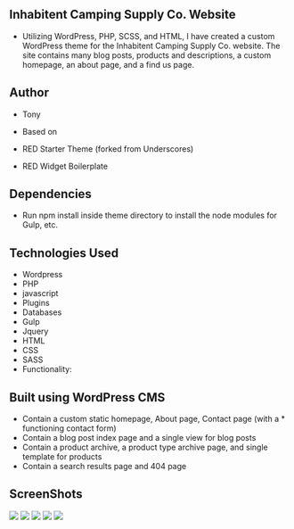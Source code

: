 ## Inhabitent Camping Supply Co. Website

* Utilizing WordPress, PHP, SCSS, and HTML, I have created a custom WordPress       theme for the Inhabitent Camping Supply Co. website.
 The site contains many blog posts, products and descriptions, a custom homepage, an about page, and a find us page.

## Author

* Tony

* Based on

* RED Starter Theme (forked from Underscores)
* RED Widget Boilerplate

## Dependencies

* Run npm install inside theme directory to install the node modules for Gulp, etc.

## Technologies Used

* Wordpress
* PHP
* javascript
* Plugins
* Databases
* Gulp
* Jquery
* HTML
* CSS
* SASS
* Functionality:

## Built using WordPress CMS

* Contain a custom static homepage, About page, Contact page (with a * functioning   contact form)
* Contain a blog post index page and a single view for blog posts
* Contain a product archive, a product type archive page, and single template for    products
* Contain a search results page and 404 page

## ScreenShots

![](inhabitent/themes/screenshots/home.png)
![](inhabitent/themes/screenshots/shopstuff.png)
![](inhabitent/themes/screenshots/adventure.png)
![](inhabitent/themes/screenshots/shop.png)
![](inhabitent/themes/screenshots/product.png)